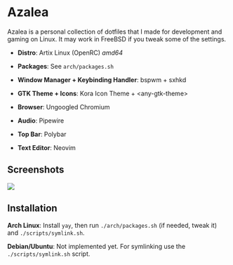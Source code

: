 # Azalea

Azalea is a personal collection of dotfiles that I made for development and gaming on Linux. It may work in FreeBSD if you 
tweak some of the settings.
 
* **Distro**: Artix Linux (OpenRC) *amd64*

* **Packages**: See `arch/packages.sh`

* **Window Manager + Keybinding Handler**: bspwm + sxhkd

* **GTK Theme + Icons**: Kora Icon Theme + \<any-gtk-theme>

* **Browser**: Ungoogled Chromium

* **Audio**: Pipewire

* **Top Bar**: Polybar

* **Text Editor**: Neovim


## Screenshots

<img src="./.showcase/current.png" /> 

## Installation

**Arch Linux**: Install `yay`, then run `./arch/packages.sh` (if needed, tweak it) and `./scripts/symlink.sh`.

**Debian/Ubuntu**: Not implemented yet. For symlinking use the `./scripts/symlink.sh` script.
